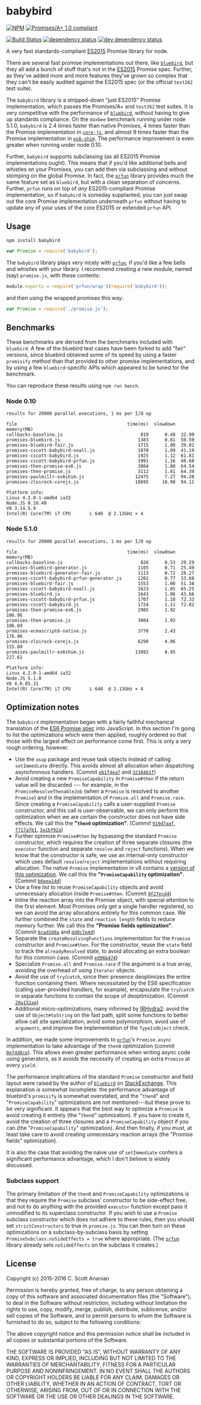 # babybird
[![NPM][NPM1]][NPM2] [![Promises/A+ 1.0 compliant][PAP1]][PAP2]

[![Build Status][1]][2] [![dependency status][3]][4] [![dev dependency status][5]][6]

A very fast standards-compliant [ES2015] Promise library for node.

There are several fast promise implementations out there, like
[`bluebird`], but they all add a bunch of stuff that's not in the
[ES2015] Promise spec.  Further, as they've added more and more
features they've grown so complex that they can't be easily audited
against the ES2015 spec (or the official `test262` test suite).

The `babybird` library is a stripped-down "just ES2015" Promise
implementation, which passes the Promises/A+ and `test262` test
suites.  It is very competitive with the performance of [`bluebird`],
without having to give up standards compliance.  On the `doxbee`
benchmark running under node 5.1.0, `babybird` is 2.4 times faster
than native Promises, 4 times faster than the Promise implementation
in [`core-js`], and almost 9 times faster than the Promise
implementation in [`es6-shim`].  The performance improvement is even
greater when running under node 0.10.

Further, `babybird` supports subclassing (as all ES2015 Promise
implementations ought).  This means that if you'd like additional
bells and whistles on your Promises, you can add then via subclassing
and without stomping on the global Promise.  In fact, the [`prfun`]
library provides much the same feature set as `bluebird`, but with a
clean separation of concerns.  Further, `prfun` runs on top of *any*
ES2015-compliant Promise implementation, so if `babybird` is someday
supplanted, you can just swap out the core Promise implementation
underneath `prfun` without having to update any of your uses of the
core ES2015 or extended `prfun` API.

## Usage
```
npm install babybird
```

```javascript
var Promise = require('babybird');
```

The `babybird` library plays very nicely with [`prfun`], if you'd like
a few bells and whistles with your library.  I recommend creating a
new module, named (say) `promise.js`, with these contents:
```javascript
module.exports = require('prfun/wrap')(require('babybird'));
```
and then using the wrapped promises this way:
```javascript
var Promise = require('./promise.js');
```

## Benchmarks
These benchmarks are derived from the benchmarks included with
`bluebird`.  A few of the bluebird test cases have been forked to
add "fair" versions, since bluebird obtained some of its speed by
using a faster `promisify` method than that provided to other
promise implementations, and by using a few `bluebird`-specific
APIs which appeared to be tuned for the benchmark.

You can reproduce these results using `npm run bench`.

### Node 0.10
```
results for 20000 parallel executions, 1 ms per I/O op

file                                         time(ms)  slowdown  memory(MB)
callbacks-baseline.js                             819      0.48  32.99
promises-bluebird.js                             1383      0.81  50.59
promises-bluebird-fair.js                        1715      1.00  39.02
promises-cscott-babybird-noall.js                1870      1.09  41.19
promises-cscott-babybird.js                      1925      1.12  61.81
promises-cscott-babybird-prfun.js                1991      1.16  48.60
promises-then-promise-es6.js                     3084      1.80  64.54
promises-then-promise.js                         3112      1.81  64.39
promises-paulmillr-es6shim.js                   12475      7.27  94.20
promises-zloirock-corejs.js                     18695     10.90  94.11

Platform info:
Linux 4.2.0-1-amd64 ia32
Node.JS 0.10.40
V8 3.14.5.9
Intel(R) Core(TM) i7 CPU       L 640  @ 2.13GHz × 4
```

### Node 5.1.0
```
results for 20000 parallel executions, 1 ms per I/O op

file                                         time(ms)  slowdown  memory(MB)
callbacks-baseline.js                             826      0.53  29.29
promises-bluebird-generator.js                   1105      0.71  25.49
promises-bluebird-generator-fair.js              1113      0.72  28.27
promises-cscott-babybird-prfun-generator.js      1202      0.77  33.68
promises-bluebird-fair.js                        1553      1.00  51.38
promises-cscott-babybird-noall.js                1623      1.05  65.25
promises-bluebird.js                             1643      1.06  43.66
promises-cscott-babybird-prfun.js                1707      1.10  72.33
promises-cscott-babybird.js                      1724      1.11  72.82
promises-then-promise-es6.js                     2985      1.92  106.96
promises-then-promise.js                         3004      1.93  106.69
promises-ecmascript6-native.js                   3770      2.43  176.96
promises-zloirock-corejs.js                      6298      4.06  155.89
promises-paulmillr-es6shim.js                   13892      8.95  227.61

Platform info:
Linux 4.2.0-1-amd64 ia32
Node.JS 5.1.0
V8 4.6.85.31
Intel(R) Core(TM) i7 CPU       L 640  @ 2.13GHz × 4
```

## Optimization notes

The `babybird` implementation began with a fairly faithful mechanical
translation of the [ES6 Promise spec] into JavaScript.  In this
section I'm going to list the optimizations which were then applied,
roughly ordered so that those with the largest effect on performance
come first.  This is only a very rough ordering, however.

* Use the `asap` package and reuse task objects instead of calling
  `setImmediate` directly.  This avoids almost all allocation when
  dispatching asynchronous handlers. (Commit [`eb1f4ea7`] and [`3216461f`])
* Avoid creating a new `PromiseCapability` in `Promise#then` if the
  return value will be discarded --- for example, in the
  `PromiseResolveThenableJob` (when a `Promise` is resolved to another
  `Promise`) and in the implementation of `Promise.all` and
  `Promise.race`.  Since creating a `PromiseCapability` calls a
  user-supplied `Promise` constructor, and this call is
  user-observable, we can only perform this optimization when we are
  certain the constructor does not have side effects.  We call
  this the **"`then0` optimization"**.
  (Commit [`919d7aaf`], [`f717a7b1`], [`3a1bf92a`])
* Further optimize `Promise#then` by bypassing the standard `Promise`
  constructor, which requires the creation of three separate closures
  (the `executor` function and separate `resolve` and `reject` functions).
  When we know that the constructor is safe, we use an internal-only
  constructor which uses default `resolve`/`reject` implementations
  without requiring allocation.  The native `Promise` implementation
  in v8 contains a
  [version of this optimization](https://github.com/v8/v8/blob/bc55af3c97d6a7552a409e1b79158c3192908c57/src/js/promise.js#L237).
  We call this the **"`PromiseCapability` optimization"**.
  (Commit [`b6eea14d`])
* Use a free list to reuse `PromiseCapability` objects and avoid
  unnecessary allocation inside `Promise#then`. (Commit [`9f27ecd4`])
* Inline the reaction array into the Promise object, with special
  attention to the first element.  Most Promises only get a single
  handler registered, so we can avoid the array allocations entirely
  for this common case. We further combined the `state` and `reaction
  length` fields to reduce memory further. We call this the
  **"Promise fields optimization"**.
  (Commit [`6cad108a`] and [`dd0c7e4d`])
* Separate the `createResolvingFunctions` implementation for
  the `Promise` constructor and `Promise#then`.  For the constructor,
  reuse the `state` field to track the `alreadyResolved` state, to
  avoid allocating an extra boolean for this common case. (Commit [`ed96b474`])
* Specialize `Promise.all` and `Promise.race` if the argument is a
  true array, avoiding the overhead of using `Iterator` objects.
* Avoid the use of `try`/`catch`, since their presence deoptimizes
  the entire function containing them.  Where necessitated by the ES6
  specification (calling user-provided handlers, for example),
  encapsulate the `try`/`catch` in separate functions to contain the scope
  of deoptimization. (Commit [`28a151ae`])
* Additional micro-optimizations, many informed by [IRHydra2]: avoid
  the use of `Object#toString` on the fast path, split some functions
  to better allow call site specialization, avoid some polymorphism,
  avoid use of `arguments`, and improve the implementation of the
  `TypeIsObject` check.

In addition, we made some improvements to [`prfun`]'s `Promise.async`
implementation to take advantage of the `then0` optimization (commit
[`0e7dd8ce`]).  This allows even greater performance when writing
async code using generators, as it avoids the necessity of creating
an extra `Promise` at every `yield`.

The performance implications of the standard `Promise` constructor
and field layout were raised by the author of [`bluebird`] on
[StackExchange](http://programmers.stackexchange.com/a/279003).
This explanation is somewhat incomplete: the performance advantage
of bluebird's `promisify` is somewhat overstated, and the
"`then0`" and "`PromiseCapability`" optimizations are not mentioned---but
these prove to be very significant.  It appears that the best
way to optimize a `Promise` is avoid creating it entirely (the
"`then0`" optimization).  If you have to create it, avoid the
creation of three closures and a `PromiseCapability` object
if you can (the "`PromiseCapability`" optimization).  And then
finally, if you must, at least take care to avoid creating
unnecessary reaction arrays (the "Promise fields" optimization).

It is also the case that avoiding the naive use of `setImmediate`
confers a significant performance advantage, which I don't
believe is widely discussed.

### Subclass support
The primary limitation of the `then0` and `PromiseCapability`
optimizations is that they require the `Promise` subclass'
constructor to be side-effect free, and not to do anything with
the provided `executor` function except pass it unmodified to
its superclass constructor.  If you wish to use a `Promise`
subclass constructor which does not adhere to these rules,
then you should set `strictConstructors` to true in `promise.js`.
You can then turn on these optimizations on a subclass-by-subclass
basis by setting `PromiseSubclass.noSideEffects = true` where
appropriate.  (The [`prfun`] library already sets `noSideEffects`
on the subclass it creates.)

## License

Copyright (c) 2015-2016 C. Scott Ananian

Permission is hereby granted, free of charge, to any person obtaining a copy
of this software and associated documentation files (the "Software"), to deal
in the Software without restriction, including without limitation the rights
to use, copy, modify, merge, publish, distribute, sublicense, and/or sell
copies of the Software, and to permit persons to whom the Software is
furnished to do so, subject to the following conditions:

The above copyright notice and this permission notice shall be included in
all copies or substantial portions of the Software.

THE SOFTWARE IS PROVIDED "AS IS", WITHOUT WARRANTY OF ANY KIND, EXPRESS OR
IMPLIED, INCLUDING BUT NOT LIMITED TO THE WARRANTIES OF MERCHANTABILITY,
FITNESS FOR A PARTICULAR PURPOSE AND NONINFRINGEMENT.  IN NO EVENT SHALL THE
AUTHORS OR COPYRIGHT HOLDERS BE LIABLE FOR ANY CLAIM, DAMAGES OR OTHER
LIABILITY, WHETHER IN AN ACTION OF CONTRACT, TORT OR OTHERWISE, ARISING FROM,
OUT OF OR IN CONNECTION WITH THE SOFTWARE OR THE USE OR OTHER DEALINGS IN
THE SOFTWARE.

[ES2015]:     http://www.ecma-international.org/ecma-262/6.0/
[`bluebird`]: https://github.com/petkaantonov/bluebird
[`es6-shim`]: https://github.com/paulmillr/es6-shim
[`core-js`]:  https://github.com/zloirock/core-js
[`prfun`]:    https://github.com/cscott/prfun
[ES6 Promise spec]: http://www.ecma-international.org/ecma-262/6.0/#sec-promise-objects
[IRHydra2]:   http://mrale.ph/irhydra/2/
[`6cad108a`]: https://github.com/cscott/babybird/commit/6cad108aa1cbc90954a40c964804ba8ee3070bd7
[`eb1f4ea7`]: https://github.com/cscott/babybird/commit/eb1f4ea70cee543198d03fd06f69a73f02702a5d
[`3216461f`]: https://github.com/cscott/babybird/commit/3216461f3e6583cbee46e93459f560544f45bf47
[`dd0c7e4d`]: https://github.com/cscott/babybird/commit/dd0c7e4daa39d09e67a65d35bcec563ed2b570bc
[`28a151ae`]: https://github.com/cscott/babybird/commit/28a151aeabe4cf493b4affa5e433ccc04213cdee
[`ed96b474`]: https://github.com/cscott/babybird/commit/ed96b47435e0e53b5bdcdbc0b152686e91e78abe
[`919d7aaf`]: https://github.com/cscott/babybird/commit/919d7aaf3239405e52fa5483ce1a2ffa48e40893
[`f717a7b1`]: https://github.com/cscott/babybird/commit/f717a7b1b3f517df9cb40cfefd40d929ffe85d86
[`3a1bf92a`]: https://github.com/cscott/babybird/commit/3a1bf92a4bb61512fa45af25d62dd478e9e2b3ad
[`b6eea14d`]: https://github.com/cscott/babybird/commit/b6eea14d57852654d8eaf9d62f35b5e52d321479
[`9f27ecd4`]: https://github.com/cscott/babybird/commit/9f27ecd44c611f90e990e0c78167e1e8cc71fffc
[`0e7dd8ce`]: https://github.com/cscott/prfun/commit/0e7dd8ceedf0a429ad40fffd3c0e8c1f48a7e87e


[NPM1]: https://nodei.co/npm/babybird.png
[NPM2]: https://nodei.co/npm/babybird/

[1]: https://travis-ci.org/cscott/babybird.png
[2]: https://travis-ci.org/cscott/babybird
[3]: https://david-dm.org/cscott/babybird.png
[4]: https://david-dm.org/cscott/babybird
[5]: https://david-dm.org/cscott/babybird/dev-status.png
[6]: https://david-dm.org/cscott/babybird#info=devDependencies

[PAP1]: https://promisesaplus.com/assets/logo-small.png
[PAP2]: https://promisesaplus.com/
